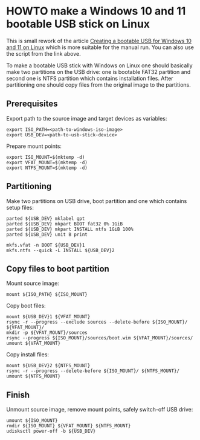 # HOWTO make a Windows 10 and 11 bootable USB stick on Linux

This is small rework of the article [Creating a bootable USB for Windows 10 and
11 on
Linux](https://linuxconfig.org/creating-a-bootable-usb-for-windows-10-and-11-on-linux)
which is more suitable for the manual run. You can also use the script from the
link above.

To make a bootable USB stick with Windows on Linux one should basically make
two partitions on the USB drive: one is bootable FAT32 partition and second one
is NTFS partition which contains installation files. After partitioning one
should copy files from the original image to the partitions.

## Prerequisites

Export path to the source image and target devices as variables:
```
export ISO_PATH=<path-to-windows-iso-image>
export USB_DEV=<path-to-usb-stick-device>
```

Prepare mount points:
```
export ISO_MOUNT=$(mktemp -d)
export VFAT_MOUNT=$(mktemp -d)
export NTFS_MOUNT=$(mktemp -d)
```

## Partitioning

Make two partitions on USB drive, boot partition and one which contains setup
files:
```
parted ${USB_DEV} mklabel gpt
parted ${USB_DEV} mkpart BOOT fat32 0% 1GiB
parted ${USB_DEV} mkpart INSTALL ntfs 1GiB 100%
parted ${USB_DEV} unit B print

mkfs.vfat -n BOOT ${USB_DEV}1
mkfs.ntfs --quick -L INSTALL ${USB_DEV}2
```

## Copy files to boot partition

Mount source image:
```
mount ${ISO_PATH} ${ISO_MOUNT}
``` 

Copy boot files:
```
mount ${USB_DEV}1 ${VFAT_MOUNT}
rsync -r --progress --exclude sources --delete-before ${ISO_MOUNT}/ ${VFAT_MOUNT}/
mkdir -p ${VFAT_MOUNT}/sources
rsync --progress ${ISO_MOUNT}/sources/boot.wim ${VFAT_MOUNT}/sources/
umount ${VFAT_MOUNT}
```

Copy install files:
```
mount ${USB_DEV}2 ${NTFS_MOUNT}
rsync -r --progress --delete-before ${ISO_MOUNT}/ ${NTFS_MOUNT}/
umount ${NTFS_MOUNT}
```

## Finish

Unmount source image, remove mount points, safely switch-off USB drive:
```
umount ${ISO_MOUNT}
rmdir ${ISO_MOUNT} ${VFAT_MOUNT} ${NTFS_MOUNT}
udisksctl power-off -b ${USB_DEV}
```
